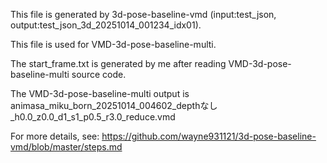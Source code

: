 This file is generated by 3d-pose-baseline-vmd (input:test_json, output:test_json_3d_20251014_001234_idx01).

This file is used for VMD-3d-pose-baseline-multi.

The start_frame.txt is generated by me after reading VMD-3d-pose-baseline-multi source code.

The VMD-3d-pose-baseline-multi output is animasa_miku_born_20251014_004602_depthなし_h0.0_z0.0_d1_s1_p0.5_r3.0_reduce.vmd

For more details, see: https://github.com/wayne931121/3d-pose-baseline-vmd/blob/master/steps.md
